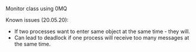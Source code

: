 Monitor class using 0MQ

Known issues (20.05.20):
- If two processes want to enter same object at the same time - they will.
- Can lead to deadlock if one process will receive too many messages at the same time.
